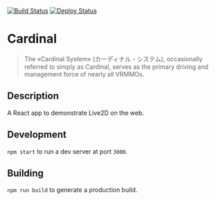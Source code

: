 [![Build Status](https://github.com/lightlyss/cardinal/workflows/build/badge.svg)](https://github.com/lightlyss/cardinal)
[![Deploy Status](https://github.com/lightlyss/cardinal/workflows/deployment/badge.svg)](https://github.com/lightlyss/cardinal)
# Cardinal
> The «Cardinal System» (カーディナル・システム), occasionally referred to simply
> as Cardinal, serves as the primary driving and management force of nearly all
> VRMMOs.

## Description
A React app to demonstrate Live2D on the web.

## Development
`npm start` to run a dev server at port `3000`.

## Building
`npm run build` to generate a production build.
